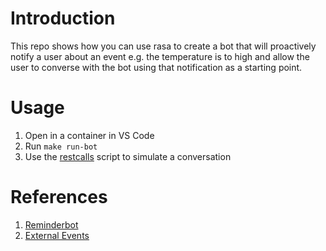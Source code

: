 # Introduction

This repo shows how you can use rasa to create a bot that will proactively notify a user about an event e.g. the temperature is to high and allow the user to converse with the bot using that notification as a starting point.

# Usage
1. Open in a container in VS Code
2. Run `make run-bot`
3. Use the [restcalls](restcalls.http) script to simulate a conversation

# References
1. [Reminderbot](https://github.com/RasaHQ/rasa/tree/main/examples/reminderbot)
2. [External Events](https://rasa.com/docs/rasa/reaching-out-to-user/#external-events)